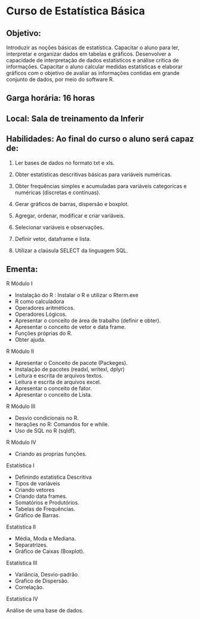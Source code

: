 # Curso de Estatística Básica

## Objetivo: 

Introduzir as noções básicas de estatística. Capacitar o aluno para ler, interpretar e
organizar dados em tabelas e gráficos. Desenvolver a capacidade de interpretação de
dados estatísticos e análise crítica de informações. Capacitar o aluno calcular medidas
estatísticas e elaborar gráficos com o objetivo de avaliar as informações contidas em
grande conjunto de dados, por meio do software R.

## Garga horária: 16  horas

## Local: Sala de treinamento da Inferir

## Habilidades: Ao final do curso o aluno será capaz de:

1. Ler bases de dados no formato txt e xls.

2. Obter estatísticas descritivas básicas para variáveis numéricas.

3. Obter frequências simples e acumuladas para variáveis categoricas e numéricas (discretas e contínuas).

4. Gerar gráficos de barras, dispersão e boxplot.

5. Agregar, ordenar, modificar e criar variáveis.

6. Selecionar variáveis e observações.

7. Definir vetor, dataframe e lista.

8. Utilizar a claúsula SELECT da linguagem SQL.


## Ementa:


R Módulo I

+ Instalação do R : Instalar o R e utilizar o Rterm.exe
+ R como calculadora
+ Operadores aritméticos.
+ Operadores Lógicos.
+ Apresentar o conceito de área de trabalho (definir e obter).
+ Apresentar o conceito de vetor e data frame.
+ Funções próprias do R.
+ Obter ajuda.

R Módulo II

+ Apresentar o Conceito de pacote (Packeges).
+ Instalação de pacotes (readxl, writexl, dplyr)
+ Leitura e escrita de arquivos textos.
+ Leitura e escrita de arquivos excel.
+ Apresentar o conceito de fator.
+ Apresentar o conceito de Lista.

R Módulo III

+ Desvio condicionais no R.
+ Iterações no R: Comandos for e while.
+ Uso de SQL no R (sqldf).

R Módulo IV

+ Criando as proprias funções.

Estatística I

+ Definindo estatística Descritiva
+ Tipos de variáveis
+ Criando vetores
+ Criando data frames.
+ Somatórios e Produtórios.
+ Tabelas de Frequências.
+ Gráfico de Barras.

Estatística II

+ Média, Moda e Mediana.
+ Separatrizes.
+ Gráfico de Caixas (Boxplot).

Estatística III

+ Variância, Desvio-padrão.
+ Grafico de Dispersão.
+ Correlação.

Estatística IV

Análise de uma base de dados.

